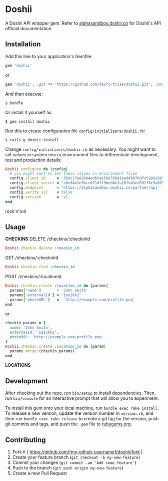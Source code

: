# Doshii

A Doshii API wrapper gem. Refer to [alphasandbox.doshii.co](https://alphasandbox.doshii.co/docs/partner/api/) for Doshii's API official documentation.


## Installation

Add this line to your application's Gemfile:

```ruby
gem 'doshii'
```
or 
```ruby
gem 'doshii', :git => 'https://github.com/devrc-trise/doshii.git', :branch => 'develop'
```

And then execute:

    $ bundle

Or install it yourself as:

    $ gem install doshii
    
Run this to create configuration file ```config/initializers/doshii.rb```:
    
    $ rails g doshii:install
    
Change ```config/initializers/doshii.rb``` as necessary. You might want to set values in system env or environment files to differentiate development, test and production details:
```ruby
Doshii.configure do |config|
  # you might want to set these values in environment files
  config.client_id     = '369c27e8d884e0b54e56035b41eed4b07b0fc59091907418f0368ab643a4ad31'
  config.client_secret = 'c0c0441e9bcc671dff9beb8e2a16fb43ed392f8c9a029dc8075cb71b1ac87e5f'
  config.endpoint      = 'https://alphasandbox.doshii.co/partner/api'
  config.verify_ssl    = false
  config.version       = 'v1'
end
```

rock'n'roll

## Usage

**CHECKINS**
DELETE /checkins/:checkinId
```ruby
Doshii.checkin.delete :checkin_id
```
GET /checkins/:checkinId
```ruby
Doshii.checkin.find :checkin_id
```
POST /checkins/:locationId
```ruby
Doshii.checkin.create :location_id do |params|
  params['name']       = 'John Smith'
  params['externalId'] = 'ias2kk2'
  params['photoURL']   =  'http://example.com/profile.png'
end
```
or
```ruby
checkin_params = {
  name: 'John Smith',
  externalId: 'ias2kk2',
  photoURL: 'http://example.com/profile.png'
}
Doshii.checkin.create :location_id do |param|
  params.merge!(checkin_params)
end
```
**LOCATIONS**

## Development

After checking out the repo, run `bin/setup` to install dependencies. Then, run `bin/console` for an interactive prompt that will allow you to experiment.

To install this gem onto your local machine, run `bundle exec rake install`. To release a new version, update the version number in `version.rb`, and then run `bundle exec rake release` to create a git tag for the version, push git commits and tags, and push the `.gem` file to [rubygems.org](https://rubygems.org).

## Contributing

1. Fork it ( https://github.com/[my-github-username]/doshii/fork )
2. Create your feature branch (`git checkout -b my-new-feature`)
3. Commit your changes (`git commit -am 'Add some feature'`)
4. Push to the branch (`git push origin my-new-feature`)
5. Create a new Pull Request

